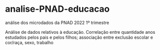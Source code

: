 # analise-PNAD-educacao
análise dos microdados da PNAD 2022 1º trimestre

Análise de dados relativos à educação. Correlação entre quantidade anos estudados pelos pais e pelos filhos;
associação entre exclusão escolar e cor/raça, sexo, trabalho
